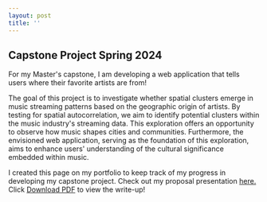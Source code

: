 ```yaml
---
layout: post
title: ''
---
```


## Capstone Project Spring 2024
For my Master's capstone, I am developing a web application that tells users where their favorite artists are from!

The goal of this project is to investigate whether spatial clusters emerge in music streaming patterns based on the geographic origin of artists. By testing for spatial autocorrelation, we aim to identify potential clusters within the music industry's streaming data. This exploration offers an opportunity to observe how music shapes cities and communities. Furthermore, the envisioned web application, serving as the foundation of this exploration, aims to enhance users' understanding of the cultural significance embedded within music.

I created this page on my portfolio to keep track of my progress in developing my capstone project. Check out my proposal presentation [here.](/assets/img/projects/proj-3/CapstoneProposalPresentation.pdf) Click [Download PDF](assets/img/projects/proj-3/writeup.pdf) to view the write-up!





